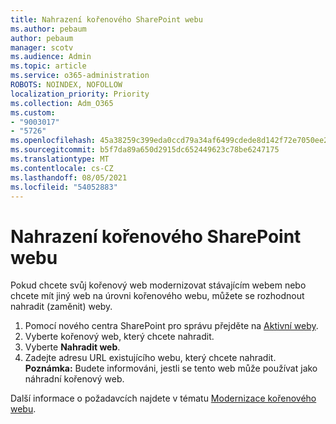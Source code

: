 ```yaml
---
title: Nahrazení kořenového SharePoint webu
ms.author: pebaum
author: pebaum
manager: scotv
ms.audience: Admin
ms.topic: article
ms.service: o365-administration
ROBOTS: NOINDEX, NOFOLLOW
localization_priority: Priority
ms.collection: Adm_O365
ms.custom:
- "9003017"
- "5726"
ms.openlocfilehash: 45a38259c399eda0ccd79a34af6499cdede8d142f72e7050ee2f774292a62971
ms.sourcegitcommit: b5f7da89a650d2915dc652449623c78be6247175
ms.translationtype: MT
ms.contentlocale: cs-CZ
ms.lasthandoff: 08/05/2021
ms.locfileid: "54052883"
---
```

# <a name="replace-the-sharepoint-root-site"></a>Nahrazení kořenového SharePoint webu
Pokud chcete svůj kořenový web modernizovat stávajícím webem nebo chcete mít jiný web na úrovni kořenového webu, můžete se rozhodnout nahradit (zaměnit) weby.

1. Pomocí nového centra SharePoint pro správu přejděte na [Aktivní weby](https://admin.microsoft.com/sharepoint?page=siteManagement&modern=true).
2. Vyberte kořenový web, který chcete nahradit.
3. Vyberte **Nahradit web**.
4. Zadejte adresu URL existujícího webu, který chcete nahradit. **Poznámka:** Budete informováni, jestli se tento web může používat jako náhradní kořenový web.

Další informace o požadavcích najdete v tématu [Modernizace kořenového webu](https://docs.microsoft.com/sharepoint/modern-root-site).


